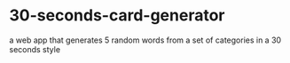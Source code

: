 # 30-seconds-card-generator
a web app that generates 5 random words from a set of categories in a 30 seconds style
